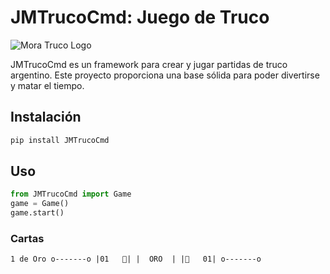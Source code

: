 # JMTrucoCmd: Juego de Truco

![Mora Truco Logo](https://lmdiario.com.ar/download/multimedia.normal.914acb1e58d4fa82.547275636f2d4361727461735f6e6f726d616c2e6a7067.jpg)

JMTrucoCmd es un framework para crear y jugar partidas de truco argentino. Este proyecto proporciona una base sólida para poder divertirse y matar el tiempo.

## Instalación
```bash
pip install JMTrucoCmd 
```

## Uso
```python
from JMTrucoCmd import Game
game = Game()
game.start()
```

### Cartas


``
 1 de Oro
o-------o
|01   🥇|
|  ORO  |
|🥇   01|
o-------o
``